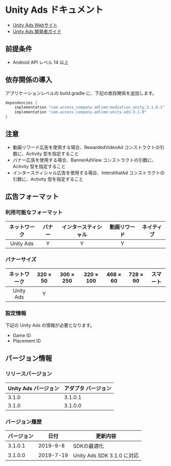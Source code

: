 # Unity Ads ドキュメント
- [Unity Ads Webサイト](https://operate.dashboard.unity3d.com)
- [Unity Ads 開発者ガイド](https://unityads.unity3d.com/help/android/integration-guide-android)

## 前提条件
- Android API レベル 14 以上

## 依存関係の導入
アプリケーションレベルの build.gradle に、下記の依存関係を追加します。

```java
dependencies {
    implementation "com.access_company.adlime:mediation_unity:3.1.0.1"
    implementation "com.access_company.adlime:unity-ads:3.1.0"
}
```

## 注意
- 動画リワード広告を使用する場合、RewardedVideoAd コンストラクトの引数に、Activity 型を指定すること
- バナー広告を使用する場合、BannerAdView コンストラクトの引数に、Activity 型を指定すること
- インタースティシャル広告を使用する場合、InterstitialAd コンストラクトの引数に、Activity 型を指定すること

## 広告フォーマット
### 利用可能なフォーマット

|ネットワーク    |バナー|インタースティシャル|動画リワード|ネイティブ|
|:---------:|:----:|:----------:|:------:|:----:|
| Unity Ads | Y    | Y          | Y      |      |

### バナーサイズ
|ネットワーク    |320 × 50 |300 × 250 |320 × 100 |468 × 60 |728 × 90 |スマート |
|:---------:|:-----:|:------:|:------:|:-----:|:-----:|:----:|
| Unity Ads | Y     |        |        |       |       |      |

### 設定情報
下記の Unity Ads の情報が必要となります。  
- Game ID
- Placement ID

## バージョン情報

### リリースバージョン
| Unity Ads バージョン | アダプタ バージョン |
|:-------------------|:------------------|
| 3.1.0         | 3.1.0.1       |
| 3.1.0         | 3.1.0.0       |

### バージョン履歴
| バージョン  | 日付       | 更新内容      |
|-----------|------------|---------------------|
| 3.1.0.1   | 2019-9-8  | SDKの最適化|
| 3.1.0.0   | 2019-7-19  | Unity Ads SDK 3.1.0 に対応|
